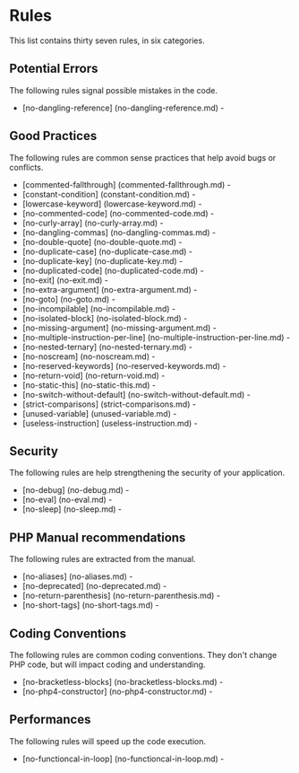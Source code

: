 <!-- generated on 12-12-2014 07:0:30-->
# Rules

This list contains thirty seven rules, in six categories.

## Potential Errors

The following rules signal possible mistakes in the code.

 * [no-dangling-reference] (no-dangling-reference.md) - 

## Good Practices

The following rules are common sense practices that help avoid bugs or conflicts.

 * [commented-fallthrough] (commented-fallthrough.md) - 
 * [constant-condition] (constant-condition.md) - 
 * [lowercase-keyword] (lowercase-keyword.md) - 
 * [no-commented-code] (no-commented-code.md) - 
 * [no-curly-array] (no-curly-array.md) - 
 * [no-dangling-commas] (no-dangling-commas.md) - 
 * [no-double-quote] (no-double-quote.md) - 
 * [no-duplicate-case] (no-duplicate-case.md) - 
 * [no-duplicate-key] (no-duplicate-key.md) - 
 * [no-duplicated-code] (no-duplicated-code.md) - 
 * [no-exit] (no-exit.md) - 
 * [no-extra-argument] (no-extra-argument.md) - 
 * [no-goto] (no-goto.md) - 
 * [no-incompilable] (no-incompilable.md) - 
 * [no-isolated-block] (no-isolated-block.md) - 
 * [no-missing-argument] (no-missing-argument.md) - 
 * [no-multiple-instruction-per-line] (no-multiple-instruction-per-line.md) - 
 * [no-nested-ternary] (no-nested-ternary.md) - 
 * [no-noscream] (no-noscream.md) - 
 * [no-reserved-keywords] (no-reserved-keywords.md) - 
 * [no-return-void] (no-return-void.md) - 
 * [no-static-this] (no-static-this.md) - 
 * [no-switch-without-default] (no-switch-without-default.md) - 
 * [strict-comparisons] (strict-comparisons.md) - 
 * [unused-variable] (unused-variable.md) - 
 * [useless-instruction] (useless-instruction.md) - 

## Security

The following rules are help strengthening the security of your application.

 * [no-debug] (no-debug.md) - 
 * [no-eval] (no-eval.md) - 
 * [no-sleep] (no-sleep.md) - 

## PHP Manual recommendations

The following rules are extracted from the manual.

 * [no-aliases] (no-aliases.md) - 
 * [no-deprecated] (no-deprecated.md) - 
 * [no-return-parenthesis] (no-return-parenthesis.md) - 
 * [no-short-tags] (no-short-tags.md) - 

## Coding Conventions

The following rules are common coding conventions. They don't change PHP code, but will impact coding and understanding.

 * [no-bracketless-blocks] (no-bracketless-blocks.md) - 
 * [no-php4-constructor] (no-php4-constructor.md) - 

## Performances

The following rules will speed up the code execution.

 * [no-functioncal-in-loop] (no-functioncal-in-loop.md) - 

